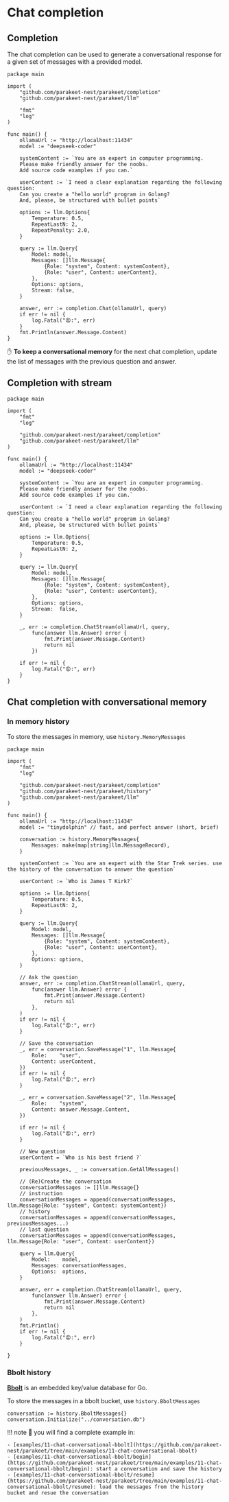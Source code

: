 <!-- TOPIC: Chat Completion SUMMARY: The chat completion feature is used to generate a conversational response for a given set of messages with a provided model. KEYWORDS: Go, Golang, Parakeet, Conversational AI, Chat Completion, BBolt -->
# Chat completion

## Completion

The chat completion can be used to generate a conversational response for a given set of messages with a provided model.

```golang
package main

import (
	"github.com/parakeet-nest/parakeet/completion"
	"github.com/parakeet-nest/parakeet/llm"

	"fmt"
	"log"
)

func main() {
	ollamaUrl := "http://localhost:11434"
	model := "deepseek-coder"

	systemContent := `You are an expert in computer programming.
	Please make friendly answer for the noobs.
	Add source code examples if you can.`

	userContent := `I need a clear explanation regarding the following question:
	Can you create a "hello world" program in Golang?
	And, please, be structured with bullet points`

	options := llm.Options{
		Temperature: 0.5, 
		RepeatLastN: 2, 
		RepeatPenalty: 2.0,
	}

	query := llm.Query{
		Model: model,
		Messages: []llm.Message{
			{Role: "system", Content: systemContent},
			{Role: "user", Content: userContent},
		},
		Options: options,
		Stream: false,
	}

	answer, err := completion.Chat(ollamaUrl, query)
	if err != nil {
		log.Fatal("😡:", err)
	}
	fmt.Println(answer.Message.Content)
}
```

✋ **To keep a conversational memory** for the next chat completion, update the list of messages with the previous question and answer.

<!-- split -->

<!-- TOPIC: Chat Completion with Stream using Golang and LLaMA API SUMMARY: This Go program uses the LLaMA API to create a chat completion stream, generating responses based on user input and system content. It provides a basic "hello world" example in Golang. KEYWORDS: Golang, LLaMA API, Chat Completion, Stream, Programming -->
## Completion with stream

```golang
package main

import (
	"fmt"
	"log"

	"github.com/parakeet-nest/parakeet/completion"
	"github.com/parakeet-nest/parakeet/llm"
)

func main() {
	ollamaUrl := "http://localhost:11434"
	model := "deepseek-coder"

	systemContent := `You are an expert in computer programming.
	Please make friendly answer for the noobs.
	Add source code examples if you can.`

	userContent := `I need a clear explanation regarding the following question:
	Can you create a "hello world" program in Golang?
	And, please, be structured with bullet points`

	options := llm.Options{
		Temperature: 0.5,
		RepeatLastN: 2, 
	}

	query := llm.Query{
		Model: model,
		Messages: []llm.Message{
			{Role: "system", Content: systemContent},
			{Role: "user", Content: userContent},
		},
		Options: options,
		Stream:  false,
	}

	_, err := completion.ChatStream(ollamaUrl, query,
		func(answer llm.Answer) error {
			fmt.Print(answer.Message.Content)
			return nil
		})

	if err != nil {
		log.Fatal("😡:", err)
	}
}
```

<!-- TOPIC: Chat completion with conversational memory SUMMARY: A Go program that uses the Parakeet library to store messages in memory and complete conversations using a conversational memory history. KEYWORDS: Parakeet, conversational memory, chat completion, Go programming language -->
## Chat completion with conversational memory

### In memory history

To store the messages in memory, use `history.MemoryMessages`

```golang
package main

import (
	"fmt"
	"log"

	"github.com/parakeet-nest/parakeet/completion"
	"github.com/parakeet-nest/parakeet/history"
	"github.com/parakeet-nest/parakeet/llm"
)

func main() {
	ollamaUrl := "http://localhost:11434"
	model := "tinydolphin" // fast, and perfect answer (short, brief)

	conversation := history.MemoryMessages{
		Messages: make(map[string]llm.MessageRecord),
	}

	systemContent := `You are an expert with the Star Trek series. use the history of the conversation to answer the question`

	userContent := `Who is James T Kirk?`

	options := llm.Options{
		Temperature: 0.5,
		RepeatLastN: 2,  
	}

	query := llm.Query{
		Model: model,
		Messages: []llm.Message{
			{Role: "system", Content: systemContent},
			{Role: "user", Content: userContent},
		},
		Options: options,
	}

	// Ask the question
	answer, err := completion.ChatStream(ollamaUrl, query,
		func(answer llm.Answer) error {
			fmt.Print(answer.Message.Content)
			return nil
		},
	)
	if err != nil {
		log.Fatal("😡:", err)
	}

	// Save the conversation
	_, err = conversation.SaveMessage("1", llm.Message{
		Role:    "user",
		Content: userContent,
	})
	if err != nil {
		log.Fatal("😡:", err)
	}

	_, err = conversation.SaveMessage("2", llm.Message{
		Role:    "system",
		Content: answer.Message.Content,
	})

	if err != nil {
		log.Fatal("😡:", err)
	}

	// New question
	userContent = `Who is his best friend ?`

	previousMessages, _ := conversation.GetAllMessages()

	// (Re)Create the conversation
	conversationMessages := []llm.Message{}
	// instruction
	conversationMessages = append(conversationMessages, llm.Message{Role: "system", Content: systemContent})
	// history
	conversationMessages = append(conversationMessages, previousMessages...)
	// last question
	conversationMessages = append(conversationMessages, llm.Message{Role: "user", Content: userContent})

	query = llm.Query{
		Model:    model,
		Messages: conversationMessages,
		Options:  options,
	}

	answer, err = completion.ChatStream(ollamaUrl, query,
		func(answer llm.Answer) error {
			fmt.Print(answer.Message.Content)
			return nil
		},
	)
	fmt.Println()
	if err != nil {
		log.Fatal("😡:", err)
	}

}
```
<!-- split -->

<!-- TOPIC: Bbolt history and usage in Go SUMMARY: A brief introduction to using bbolt, an embedded key-value database for Go, for storing message histories. KEYWORDS: bbolt, Go, key-value database, message history, Golang -->
### Bbolt history

**[Bbolt](https://github.com/etcd-io/bbolt)** is an embedded key/value database for Go.

To store the messages in a bbolt bucket, use `history.BboltMessages`

```golang
conversation := history.BboltMessages{}
conversation.Initialize("../conversation.db")
```

!!! note
	👀 you will find a complete example in:

    - [examples/11-chat-conversational-bbolt](https://github.com/parakeet-nest/parakeet/tree/main/examples/11-chat-conversational-bbolt)
    - [examples/11-chat-conversational-bbolt/begin](https://github.com/parakeet-nest/parakeet/tree/main/examples/11-chat-conversational-bbolt/begin): start a conversation and save the history
    - [examples/11-chat-conversational-bbolt/resume](https://github.com/parakeet-nest/parakeet/tree/main/examples/11-chat-conversational-bbolt/resume): load the messages from the history bucket and resue the conversation

